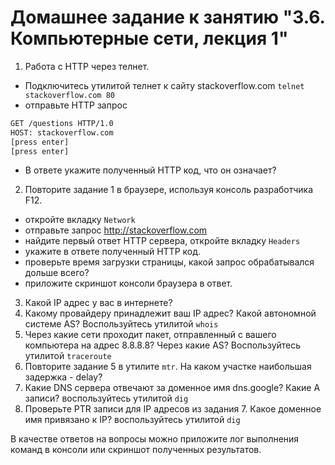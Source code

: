 # Домашнее задание к занятию "3.6. Компьютерные сети, лекция 1"

1. Работа c HTTP через телнет.
- Подключитесь утилитой телнет к сайту stackoverflow.com
`telnet stackoverflow.com 80`
- отправьте HTTP запрос
```bash
GET /questions HTTP/1.0
HOST: stackoverflow.com
[press enter]
[press enter]
```
- В ответе укажите полученный HTTP код, что он означает?
2. Повторите задание 1 в браузере, используя консоль разработчика F12.
- откройте вкладку `Network`
- отправьте запрос http://stackoverflow.com
- найдите первый ответ HTTP сервера, откройте вкладку `Headers`
- укажите в ответе полученный HTTP код.
- проверьте время загрузки страницы, какой запрос обрабатывался дольше всего?
- приложите скриншот консоли браузера в ответ.
3. Какой IP адрес у вас в интернете?
4. Какому провайдеру принадлежит ваш IP адрес? Какой автономной системе AS? Воспользуйтесь утилитой `whois`
5. Через какие сети проходит пакет, отправленный с вашего компьютера на адрес 8.8.8.8? Через какие AS? Воспользуйтесь утилитой `traceroute`
6. Повторите задание 5 в утилите `mtr`. На каком участке наибольшая задержка - delay?
7. Какие DNS сервера отвечают за доменное имя dns.google? Какие A записи? воспользуйтесь утилитой `dig`
8. Проверьте PTR записи для IP адресов из задания 7. Какое доменное имя привязано к IP? воспользуйтесь утилитой `dig`

В качестве ответов на вопросы можно приложите лог выполнения команд в консоли или скриншот полученных результатов.
